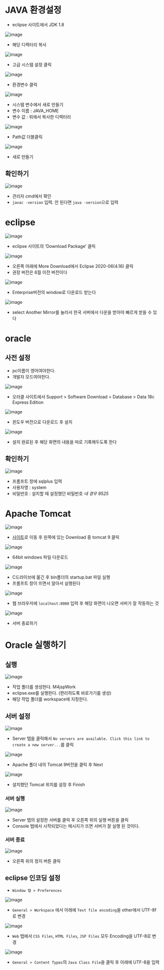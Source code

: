 # JAVA 환경설정
* eclipse 사이트에서 JDK 1.8  


![image](https://user-images.githubusercontent.com/79209568/113699549-ae089100-9710-11eb-9f57-fba8a0093fc8.png)  
* 해당 디렉터리 복사  
  
  
![image](https://user-images.githubusercontent.com/79209568/113699638-d0021380-9710-11eb-8dda-f02a16d25c10.png)  
* 고급 시스템 설정 클릭  
  
  
![image](https://user-images.githubusercontent.com/79209568/113699707-e4461080-9710-11eb-8856-a5c3d9bfea34.png)  
* 환경변수 클릭  
  
  
![image](https://user-images.githubusercontent.com/79209568/113699740-ee680f00-9710-11eb-91d7-5843f7f6c837.png)  
* 시스템 변수에서 새로 만들기  
* 변수 이름 : JAVA_HOME  
* 변수 값 : 위에서 복사한 디렉터리  
  
  
![image](https://user-images.githubusercontent.com/79209568/113699819-0a6bb080-9711-11eb-91d1-3a10cb98b84a.png)  
* Path값 더블클릭  
  
  
![image](https://user-images.githubusercontent.com/79209568/113699861-148daf00-9711-11eb-85cd-8da256986075.png)   
* 새로 만들기  
  
  
## 확인하기
![image](https://user-images.githubusercontent.com/79209568/113699932-2a9b6f80-9711-11eb-80ea-47568bb79790.png)  
* 관리자 cmd에서 확인  
* `javac -version` 입력. 안 된다면 `java -version`으로 입력
  
  
# eclipse
![image](https://user-images.githubusercontent.com/79209568/113701771-8d8e0600-9713-11eb-9e97-185b58f0ef74.png)  
* eclipse 사이트의 'Download Package' 클릭  
  
  
![image](https://user-images.githubusercontent.com/79209568/113702489-86b3c300-9714-11eb-8d6d-d3c508e6b962.png)  
* 오른쪽 아래에 More Download에서 Eclipse 2020-06(4.16) 클릭    
* 권장 버전은 6월 이전 버전이다  
  
  
![image](https://user-images.githubusercontent.com/79209568/113702499-8adfe080-9714-11eb-8e8a-d36dfaf14947.png)  
* Enterprise버전의 window로 다운로드 받는다  
  
  
![image](https://user-images.githubusercontent.com/79209568/113702613-b2cf4400-9714-11eb-85c8-1a68bcac8fa9.png)  
* select Another Mirror를 눌러서 한국 서버에서 다운을 받아야 빠르게 받을 수 있다  
  
  
# oracle
## 사전 설정
* pc이름이 영어여야한다.
* 개발자 모드여야한다.

![image](https://user-images.githubusercontent.com/79209568/113703399-bf07d100-9715-11eb-89d4-f1a7bd4fc634.png)  
* 오라클 사이트에서 Support > Software Download > Database > Data 18c Express Edition  
  
  
![image](https://user-images.githubusercontent.com/79209568/113705533-7e5d8700-9718-11eb-805b-b4d3579b30bf.png)  
* 윈도우 버전으로 다운로드 후 설치  
  
  
![image](https://user-images.githubusercontent.com/79209568/113707304-aea62500-971a-11eb-972b-7f6ff8e9a0fa.png)  
* 설치 완료된 후 해당 화면의 내용을 따로 기록해두도록 한다  
  
  

## 확인하기
![image](https://user-images.githubusercontent.com/79209568/113710979-5887b080-971f-11eb-9217-5697ba17ba64.png)  
* 프롬프트 창에 sqlplus 입력
* 사용자명 : system
* 비밀번호 : 설치할 때 설정했던 비밀번호 *내 경우 9525*
  
  
# Apache Tomcat
![image](https://user-images.githubusercontent.com/79209568/113706364-91248b80-9719-11eb-8460-23b435cd34c8.png)  
* [사이트](http://tomcat.apache.org/)로 이동 후 왼쪽에 있는 Download 중 tomcat 9 클릭  
  
  
![image](https://user-images.githubusercontent.com/79209568/113706385-984b9980-9719-11eb-8eeb-fe20e9204dcf.png)  
* 64bit windows 파일 다운로드  
  
  
![image](https://user-images.githubusercontent.com/79209568/113707010-43f4e980-971a-11eb-973f-341fa9e17421.png)  
* C드라이브에 옮긴 후 bin폴더의 startup.bat 파일 실행  
* 프롬프트 창이 뜨면서 알아서 실행된다  
  
  
![image](https://user-images.githubusercontent.com/79209568/113709801-e6629c00-971d-11eb-9ec8-ac43fcc37d0b.png)  
* 웹 브라우저에 `localhost:8080` 입력 후 해당 화면이 나오면 서버가 잘 작동하는 것  
  
  
![image](https://user-images.githubusercontent.com/79209568/113710562-d5665a80-971e-11eb-8a4e-ef952ae43aeb.png)  
* 서버 종료하기  
  
  

# Oracle 실행하기
## 실행
![image](https://user-images.githubusercontent.com/79209568/113713164-f5e3e400-9721-11eb-9386-d9323172588d.png)   
* 작업 폴더를 생성한다. M4jspWork  
* eclipse.exe를 실행한다. (편리하도록 바로가기를 생성)  
* 해당 작업 폴더를 workspace에 지정한다.  
  
  
## 서버 설정
![image](https://user-images.githubusercontent.com/79209568/113713368-36dbf880-9722-11eb-9a4f-3b09217a1250.png)  
* Server 탭을 클릭해서 `No servers are available. Click this link to create a new server...`를 클릭  
  
  
![image](https://user-images.githubusercontent.com/79209568/113713527-6c80e180-9722-11eb-87c4-aafd1c78f4b4.png)  
* Apache 폴더 내의 Tomcat 9버전을 클릭 후 Next  
  
  
![image](https://user-images.githubusercontent.com/79209568/113713630-89b5b000-9722-11eb-8eab-0af96da0664e.png)  
* 설치했던 Tomcat 위치를 설정 후 Finish  
  
  
### 서버 실행
![image](https://user-images.githubusercontent.com/79209568/113713769-ab169c00-9722-11eb-9942-cac4f674cc6b.png)  
* Server 탭의 설정한 서버를 클릭 후 오른쪽 위의 실행 버튼을 클릭  
* Console 탭에서 시작되었다는 메시지가 뜨면 서버가 잘 실행 된 것이다. 
  
  
### 서버 종료
![image](https://user-images.githubusercontent.com/79209568/113713937-da2d0d80-9722-11eb-8a73-90769b51288b.png)  
* 오른쪽 위의 정지 버튼 클릭  
  
  
## eclipse 인코딩 설정
* `Window 탭 > Preferences`  
  
  
![image](https://user-images.githubusercontent.com/79209568/113714292-33953c80-9723-11eb-8e5f-2533bda7f4bd.png)   
* `General > Workspace` 에서 아래에 `Text file encoding`을 other에서 UTF-8f로 변경  
  
  
![image](https://user-images.githubusercontent.com/79209568/113714425-56bfec00-9723-11eb-88d8-8a90c716eaed.png)
* `Web` 탭에서 `CSS Files`, `HTML Files`, `JSP Files` 모두 Encoding을 UTF-8로 변경  
  
  
![image](https://user-images.githubusercontent.com/79209568/113714615-8c64d500-9723-11eb-9eb6-f7b8fcdb82a8.png)  
* `General > Content Types`의 `Java Class File`을 클릭 후 아래에 UTF-8을 입력  

